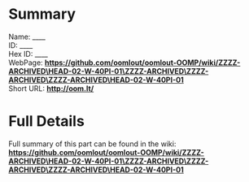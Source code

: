 
Summary
=================
  
Name: ____    
ID: ____   
Hex ID: ____   
WebPage: __https://github.com/oomlout/oomlout-OOMP/wiki/ZZZZ-ARCHIVED\HEAD-02-W-40PI-01\ZZZZ-ARCHIVED\ZZZZ-ARCHIVED\ZZZZ-ARCHIVED\HEAD-02-W-40PI-01__   
Short URL: __http://oom.lt/__   

Full Details
==========================
Full summary of this part can be found in the wiki:   
__https://github.com/oomlout/oomlout-OOMP/wiki/ZZZZ-ARCHIVED\HEAD-02-W-40PI-01\ZZZZ-ARCHIVED\ZZZZ-ARCHIVED\ZZZZ-ARCHIVED\HEAD-02-W-40PI-01__    

